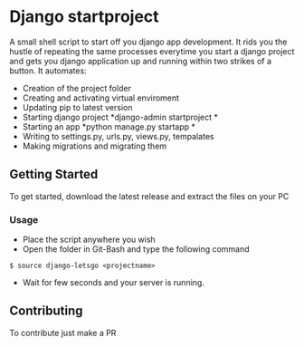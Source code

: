 # Django startproject


A small shell script to start off you django app development. It rids you the hustle of repeating the same processes everytime you start a django project and gets you django application up and running within two strikes of a button. It automates: 
* Creation of the project folder 
* Creating and activating virtual enviroment
* Updating pip to latest version
* Starting django project *django-admin startproject *
* Starting an app *python manage.py startapp *
* Writing to settings.py, urls.py, views.py, tempalates
* Making migrations and migrating them


## Getting Started

To get started, download the latest release and extract the files on your PC

### Usage
* Place the script anywhere you wish
* Open the folder in Git-Bash and type the following command
```
$ source django-letsgo <projectname>
```
* Wait for few seconds and your server is running.


## Contributing
To contribute just make a PR 

